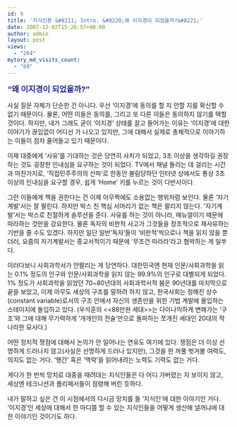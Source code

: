 ```yaml
---
id: 9
title: '지식인론 &#8211; Intro. &#8220;왜 이지경이 되었을까?&#8221;'
date: 2007-12-02T15:26:57+00:00
author: admin
layout: post
views:
  - "264"
mytory_md_visits_count:
  - "69"
---
```

<FONT color=#24298f size=4>**&#8220;왜 이지경이 되었을까?&#8221;**</FONT>


  


사실 질문 자체가 단순한 건 아니다. 우선 &#8216;이지경&#8217;에 동의를 할 지 안할 지를 확신할 수 없기 때문이다. 물론, 어떤 이들은 동의를, 그리고 또 다른 이들은 동의하지 않기를 택할 것이다. 하지만, 내가 그래도 굳이 &#8216;이지경&#8217; 상태를 끌고 들어가는 이유는 &#8216;이지경&#8217;에 대한 이야기가 끊임없이 어디선 가 나오고 있지만, 그에 대해서 실제로 총체적으로 이야기하는 이들이 점차 줄어들고 있기 때문이다.


  


이제 대중에게 &#8216;사유&#8217;를 기대하는 것은 당연히 사치가 되었고, 3초 이상을 생각하길 권장하는 것도 굉장한 인내심을 요구하는 것이 되었다. TV에서 채널 돌리는 데 걸리는 시간과 마찬가지로, &#8216;직접민주주의의 산파&#8217;로 한동안 불림당하던 인터넷 상에서도 통상 3초 이상의 인내심을 요구할 경우, 쉽게 &#8216;Home&#8217; 키를 누르는 것이 다반사이다.


  


그런 이들에게 책을 권한다는 건 이제 아무짝에도 소용없는 행위처럼 보인다. 물론 &#8216;자기계발&#8217;서는 잘 팔린다. 하지만 박스 친 핵심 서머리가 없는 책은 팔리지 않는다. &#8216;자기계발&#8217;서는 박스로 친절하게 솔루션을 준다. 사유를 하는 것이 아니라, 매뉴얼이기 때문에 따라하는 것만을 강요한다. 물론 독자의 비판적 사고가 그것들을 창조적으로 재사유하는 기반을 줄 수도 있겠다. 하지만 일단 일반&#8217;독자&#8217;들이 &#8216;비판적&#8217;씩으로나 책을 읽지 않을 뿐더러, 요즘의 자기계발서는 종교서적이기 때문에 &#8216;무조건 따라라&#8217;라고 협박하는 게 일쑤다.


  


이러다보니 사회과학서가 안팔리는 게 당연하다. 대한민국엔 현재 인문/사회과학을 읽는 0.1% 정도의 인구와 인문/사회과학을 읽지 않는 99.9%의 인구로 대별되게 되었다. 1% 정도가 사회과학을 읽었던 70~80년대의 사회과학서적 붐은 90년대를 마지막으로 끝을 보았고, 이제 아무도 세상의 구조를 말하려 하지 않고, 한국사회는 정해진 상수(constant variable)로서의 구조 안에서 자신의 생존만을 위한 기법 계발에 몰입하는 스테이지에 돌입하고 있다. (우석훈의 <<88만원 세대>>는 다이나믹하게 변해가는 &#8216;구조&#8217;와 그에 대해 무기력하게 &#8216;개개인의 전술&#8217;만으로 돌파하는 쪼개진 세대인 20대의 적나라한 묘사다.) 


  


어떤 정치적 쟁점에 대해서 논의가 안 일어나는 연유도 여기에 있다. 쟁점은 더 이상 선명하게 드러나지 않고(사실은 선명하게 드러나 있지만), 그것을 한 꺼풀 벗겨볼 여력도, 의지도 없는 거다. &#8216;행간&#8217; 혹은 &#8216;맥락&#8217;을 읽어내려는 노력도 기력도 없는 거다.


  


게다가 한 번씩 망치로 대중을 때려대는 지식인들은 다 어디 가버렸는 지 보이지 않고, 세상엔 테크니션과 폴리페서들이 점령해 버린 듯하다.


  


내가 말하고 싶은 건 이 시점에서의 다시금 망치를 들 &#8216;지식인&#8217;에 대한 이야기인 거다. &#8216;이지경&#8217;인 세상에 대해서 한 마디쯤 할 수 있는 지식인들을 어떻게 생산해 낼꺼냐에 대한 이야기인 것이기도 하다.
